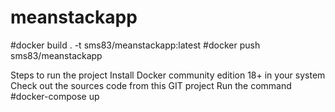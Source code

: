 # meanstackapp

#docker build . -t sms83/meanstackapp:latest
#docker push sms83/meanstackapp

Steps to run the project
Install Docker community edition 18+ in your system
Check out the sources code from this GIT project
Run the command
#docker-compose up
